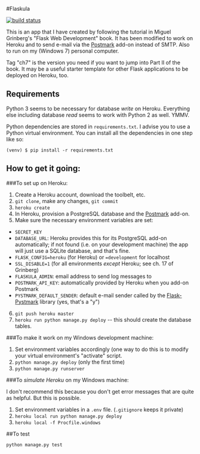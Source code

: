 #Flaskula

[![build status](https://travis-ci.org/joeclark-phd/flaskula.svg?branch=master)](https://travis-ci.org/joeclark-phd/flaskula)

This is an app that I have created by following the tutorial in Miguel 
Grinberg's "Flask Web Development" book.  It has been modified to work on 
Heroku and to send e-mail via the [Postmark](https://postmarkapp.com) add-on 
instead of SMTP.  Also to run on my (Windows 7) personal computer.

Tag "ch7" is the version you need if you want to jump into Part II of the
book.  It may be a useful starter template for other Flask applications to
be deployed on Heroku, too.

## Requirements

Python 3 seems to be necessary for database *write* on Heroku.  Everything else
including database *read* seems to work with Python 2 as well.  YMMV.

Python dependencies are stored in `requirements.txt`.  I advise you to use a 
Python virtual environment. You can install all the dependencies in one step 
like so:

    (venv) $ pip install -r requirements.txt


## How to get it going: 
   
###To set up on Heroku:

1. Create a Heroku account, download the toolbelt, etc.
2. `git clone`, make any changes, `git commit`
3. `heroku create`
4. In Heroku, provision a PostgreSQL database and the 
     [Postmark](https://postmarkapp.com) add-on.
5. Make sure the necessary environment variables are set:
  - `SECRET_KEY`
  - `DATABASE_URL`: Heroku provides this for its PostgreSQL add-on 
    automatically; if not found (i.e. on your development machine) the app 
    will just use a SQLite database, and that's fine.
  - `FLASK_CONFIG=heroku` (for Heroku) or `=development` for localhost
  - `SSL_DISABLE=1` (for all environments *except* Heroku; see ch. 17 of 
    Grinberg)
  - `FLASKULA_ADMIN`: email address to send log messages to
  - `POSTMARK_API_KEY`: automatically provided by Heroku when you add-on 
    Postmark
  - `PYSTMARK_DEFAULT_SENDER`: default e-mail sender called by the 
    [Flask-Pystmark](https://github.com/xsleonard/flask-pystmark) library 
    (yes, that's a "y")
6. `git push heroku master`
7. `heroku run python manage.py deploy` -- this should create the database
    tables.
    
###To make it work on my Windows development machine:

1. Set environment variables accordingly (one way to do this is to modify
    your virtual environment's "activate" script.
2. `python manage.py deploy` (only the first time)
3. `python manage.py runserver`

###To *simulate Heroku* on my Windows machine:

I don't recommend this because you don't get error messages that are quite as
helpful.  But this is possible.

1. Set environment variables in a `.env` file. (`.gitignore` keeps it private)
2. `heroku local run python manage.py deploy`
3. `heroku local -f Procfile.windows`


##To test

    python manage.py test
    
    